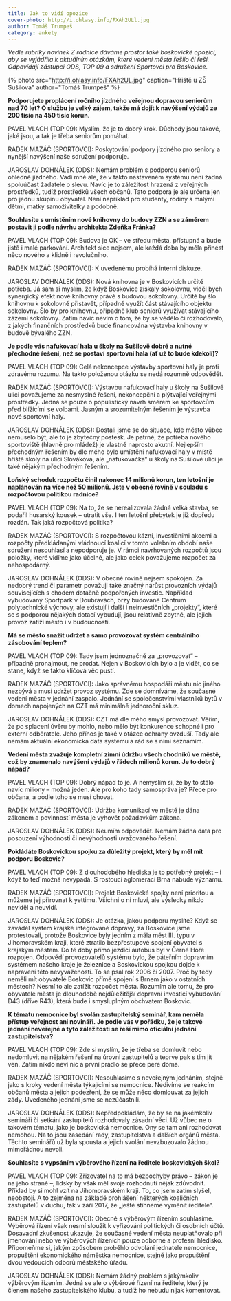 ```yaml
---
title: Jak to vidí opozice
cover-photo: http://i.ohlasy.info/FXAh2ULl.jpg
author: Tomáš Trumpeš
category: ankety
---
```


*Vedle rubriky novinek Z radnice dáváme prostor také boskovické opozici, aby se vyjádřila k aktuálním otázkám, které vedení města řešilo či řeší. Odpovídají zástupci ODS, TOP 09 a sdružení Sportovci pro Boskovice.*

{% photo src="http://i.ohlasy.info/FXAh2UL.jpg" caption="Hřiště u ZŠ Sušilova" author="Tomáš Trumpeš" %}

**Podporujete proplácení ročního jízdného veřejnou dopravou seniorům nad 70 let? O službu je velký zájem, takže má dojít k navýšení výdajů ze 200 tisíc na 450 tisíc korun.**

PAVEL VLACH (TOP 09): Myslím, že je to dobrý krok. Důchody jsou takové, jaké jsou, a tak je třeba seniorům pomáhat.

RADEK MAZÁČ (SPORTOVCI): Poskytování podpory jízdného pro seniory a nynější navýšení naše sdružení podporuje.

JAROSLAV DOHNÁLEK (ODS): Nemám problém s podporou seniorů ohledně jízdného. Vadí mně ale, že v takto nastaveném systému není žádná spoluúčast žadatele o slevu. Navíc je to záležitost hrazená z veřejných prostředků, tudíž prostředků všech občanů. Tato podpora je ale určena jen pro jednu skupinu obyvatel. Není například pro studenty, rodiny s malými dětmi, matky samoživitelky a podobně. 

**Souhlasíte s umístěním nové knihovny do budovy ZZN a se záměrem postavit ji podle návrhu architekta Zdeňka Fránka?**

PAVEL VLACH (TOP 09): Budova je OK – ve středu města, přístupná a bude jistě i malé parkování. Architekt sice nejsem, ale každá doba by měla přinést něco nového a klidně i revolučního.

RADEK MAZÁČ (SPORTOVCI): K uvedenému probíhá interní diskuze.

JAROSLAV DOHNÁLEK (ODS): Nová knihovna je v Boskovicích určitě potřeba. Já sám si myslím, že když Boskovice získaly sokolovnu, viděl bych synergický efekt nové knihovny právě s budovou sokolovny. Určitě by šlo knihovnu k sokolovně přistavět, případně využít část stávajícího objektu sokolovny. Šlo by pro knihovnu, případně klub seniorů využívat stávajícího zázemí sokolovny. Zatím navíc nevím o tom, že by se vědělo či rozhodovalo, z jakých finančních prostředků bude financována výstavba knihovny v budově bývalého ZZN.

**Je podle vás nafukovací hala u školy na Sušilově dobré a nutné přechodné řešení, než se postaví sportovní hala (ať už to bude kdekoli)?**

PAVEL VLACH (TOP 09): Celá nekoncepce výstavby sportovní haly je proti zdravému rozumu. Na takto položenou otázku se nedá rozumně odpovědět.

RADEK MAZÁČ (SPORTOVCI): Výstavbu nafukovací haly u školy na Sušilově ulici považujeme za nesmyslné řešení, nekoncepční a plýtvající veřejnými prostředky. Jedná se pouze o populistický návrh směrem ke sportovcům před blížícími se volbami. Jasným a srozumitelným řešením je výstavba nové sportovní haly. 

JAROSLAV DOHNÁLEK (ODS): Dostali jsme se do situace, kde město vůbec nemuselo být, ale to je zbytečný postesk. Je patrné, že potřeba nového sportoviště (hlavně pro mládež) je vlastně naprosto akutní. Nejlepším přechodným řešením by dle mého bylo umístění nafukovací haly v místě hřiště školy na ulici Slovákova, ale „nafukovačka“ u školy na Sušilově ulici je také nějakým přechodným řešením.

**Loňský schodek rozpočtu činil nakonec 14 milionů korun, ten letošní je naplánován na více než 50 milionů. Jste v obecné rovině v souladu s rozpočtovou politikou radnice?**

PAVEL VLACH (TOP 09): Na to, že se nerealizovala žádná velká stavba, se podařil husarský kousek – utratit vše. I ten letošní přebytek je již dopředu rozdán. Tak jaká rozpočtová politika?

RADEK MAZÁČ (SPORTOVCI): S rozpočtovou kázní, investičními akcemi a rozpočty předkládanými vládnoucí koalicí v tomto volebním období naše sdružení nesouhlasí a nepodporuje je. V rámci navrhovaných rozpočtů jsou položky, které vidíme jako účelné, ale jako celek považujeme rozpočet za nehospodárný. 

JAROSLAV DOHNÁLEK (ODS): V obecné rovině nejsem spokojen. Za nedobrý trend či parametr považuji také značný nárůst provozních výdajů souvisejících s chodem dotačně podpořených investic. Například vybudovaný Sportpark v Doubravách, brzy budované Centrum polytechnické výchovy, ale existují i další i neinvestičních „projekty“, které se s podporou nějakých dotací vybudují, jsou relativně zbytné, ale jejich provoz zatíží město i v budoucnosti.

**Má se město snažit udržet a samo provozovat systém centrálního zásobování teplem?**

PAVEL VLACH (TOP 09): Tady jsem jednoznačně za „provozovat“ – případně pronajmout, ne prodat. Nejen v Boskovicích bylo a je vidět, co se stane, když se takto klíčová věc pustí.

RADEK MAZÁČ (SPORTOVCI): Jako správnému hospodáři městu nic jiného nezbývá a musí udržet provoz systému. Zde se domníváme, že současné vedení města v jednání zaspalo. Jednání se společenstvími vlastníků bytů v domech napojených na CZT má minimálně jednoroční skluz.

JAROSLAV DOHNÁLEK (ODS): CZT má dle mého smysl provozovat. Věřím, že po splacení úvěru by mohlo, nebo mělo být konkurence schopné i pro externí odběratele. Jeho přínos je také v otázce ochrany ovzduší. Tady ale nemám aktuální ekonomická data systému a rád se s nimi seznámím.

**Vedení města zvažuje kompletní zimní údržbu všech chodníků ve městě, což by znamenalo navýšení výdajů v řádech milionů korun. Je to dobrý nápad?**

PAVEL VLACH (TOP 09): Dobrý nápad to je. A nemyslím si, že by to stálo navíc miliony – možná jeden. Ale pro koho tady samospráva je? Přece pro občana, a podle toho se musí chovat.

RADEK MAZÁČ (SPORTOVCI): Údržba komunikací ve městě je dána zákonem a povinností města je vyhovět požadavkům zákona. 

JAROSLAV DOHNÁLEK (ODS): Neumím odpovědět. Nemám žádná data pro posouzení výhodnosti či nevýhodnosti uvažovaného řešení.

**Pokládáte Boskovickou spojku za důležitý projekt, který by měl mít podporu Boskovic?**

PAVEL VLACH (TOP 09): Z dlouhodobého hlediska je to potřebný projekt – i když to teď možná nevypadá. S rostoucí aglomerací Brna nabude významu.

RADEK MAZÁČ (SPORTOVCI): Projekt Boskovické spojky není prioritou a můžeme jej přirovnat k yettimu. Všichni o ní mluví, ale výsledky nikdo neviděl a neuvidí.

JAROSLAV DOHNÁLEK (ODS): Je otázka, jakou podporu myslíte? Když se zaváděl systém krajské integrované dopravy, za Boskovice jsme protestovali, protože Boskovice byly jedním z mála měst III. typu v Jihomoravském kraji, které ztratilo bezpřestupové spojení obyvatel s krajským městem. Do té doby přímo jezdící autobus byl v Černé Hoře rozpojen. Odpovědí provozovatelů systému bylo, že páteřním dopravním systémem našeho kraje je železnice a Boskovickou spojkou dojde k napravení této nevyváženosti. To se psal rok 2006 či 2007. Proč by tedy neměli mít obyvatelé Boskovic přímé spojení s Brnem jako v ostatních městech? Nesmí to ale zatížit rozpočet města. Rozumím ale tomu, že pro obyvatele města je dlouhodobě nejdůležitější dopravní investicí vybudování D43 (dříve R43), která bude i smysluplným obchvatem Boskovic.

**K tématu nemocnice byl svolán zastupitelský seminář, kam neměla přístup veřejnost ani novináři. Je podle vás v pořádku, že je takové jednání neveřejné a tyto záležitosti se řeší mimo oficiální jednání zastupitelstva?**

PAVEL VLACH (TOP 09): Zde si myslím, že je třeba se domluvit nebo nedomluvit na nějakém řešení na úrovni zastupitelů a teprve pak s tím jít ven. Zatím nikdo neví nic a první prádlo se přece pere doma.

RADEK MAZÁČ (SPORTOVCI): Nesouhlasíme s neveřejným jednáním, stejně jako s kroky vedení města týkajícími se nemocnice. Nedivíme se reakcím občanů města a jejich podezření, že se může něco domlouvat za jejich zády. Uvedeného jednání jsme se nezúčastnili.

JAROSLAV DOHNÁLEK (ODS): Nepředpokládám, že by se na jakémkoliv semináři či setkání zastupitelů rozhodovaly zásadní věci. Už vůbec ne o takovém tématu, jako je boskovická nemocnice. Ony se tam ani rozhodovat nemohou. Na to jsou zasedání rady, zastupitelstva a dalších orgánů města. Těchto seminářů už byla spousta a jejich svolání nevzbuzovalo žádnou mimořádnou nevoli.

**Souhlasíte s vypsáním výběrového řízení na ředitele boskovických škol?**

PAVEL VLACH (TOP 09): Zřizovatel na to má bezpochyby právo – zákon je na jeho straně –, lidsky by však měl svoje rozhodnutí nějak zdůvodnit. Příklad by si mohl vzít na Jihomoravském kraji. To, co jsem zatím slyšel, neobstojí. A to zejména na základě prohlášení některých koaličních zastupitelů v duchu, tak v září 2017, že „ještě stihneme vyměnit ředitele“.

RADEK MAZÁČ (SPORTOVCI): Obecně s výběrovým řízením souhlasíme. Výběrová řízení však nesmí sloužit k vyřizování politických či osobních účtů. Dosavadní zkušenost ukazuje, že současné vedení města neuplatňovalo při jmenování nebo ve výběrových řízeních pouze odborné a profesní hledisko. Připomeňme si, jakým způsobem proběhlo odvolání jednatele nemocnice, propuštění ekonomického náměstka nemocnice, stejně jako propuštění dvou vedoucích odborů městského úřadu.

JAROSLAV DOHNÁLEK (ODS): Nemám žádný problém s jakýmkoliv výběrovým řízením. Jedná se ale o výběrové řízení na ředitele, který je členem našeho zastupitelského klubu, a tudíž ho nebudu nijak komentovat.